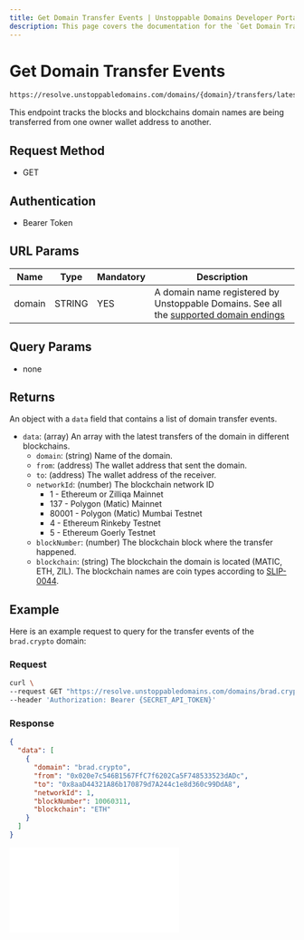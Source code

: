 ```yaml
---
title: Get Domain Transfer Events | Unstoppable Domains Developer Portal
description: This page covers the documentation for the `Get Domain Transfer Events` endpoint.
---
```


# Get Domain Transfer Events

```bash
https://resolve.unstoppabledomains.com/domains/{domain}/transfers/latest
```

This endpoint tracks the blocks and blockchains domain names are being transferred from one owner wallet address to another.

## Request Method

* GET

## Authentication

* Bearer Token

## URL Params

| Name | Type | Mandatory | Description |
| - | - | - | - |
| domain | STRING | YES | A domain name registered by Unstoppable Domains. See all the [supported domain endings](../overview.md#supported-domains-endings) |

## Query Params

* none

## Returns

An object with a `data` field that contains a list of domain transfer events.

* `data`: (array) An array with the latest transfers of the domain in different blockchains.
    * `domain`: (string) Name of the domain.
    * `from`: (address) The wallet address that sent the domain.
    * `to`: (address) The wallet address of the receiver.
    * `networkId`: (number) The blockchain network ID
        * 1 - Ethereum or Zilliqa Mainnet
        * 137 - Polygon (Matic) Mainnet
        * 80001 - Polygon (Matic) Mumbai Testnet
        * 4 - Ethereum Rinkeby Testnet
        * 5 - Ethereum Goerly Testnet
    * `blockNumber`: (number) The blockchain block where the transfer happened.
    * `blockchain`: (string) The blockchain the domain is located (MATIC, ETH, ZIL). The blockchain names are coin types according to [SLIP-0044](https://github.com/satoshilabs/slips/blob/master/slip-0044.md).

## Example

Here is an example request to query for the transfer events of the `brad.crypto` domain:

### Request

```bash
curl \
--request GET "https://resolve.unstoppabledomains.com/domains/brad.crypto/transfers/latest" \
--header 'Authorization: Bearer {SECRET_API_TOKEN}'
```

### Response

```json
{
  "data": [
    {
      "domain": "brad.crypto",
      "from": "0x020e7c546B1567FfC7f6202Ca5F748533523dADc",
      "to": "0x8aaD44321A86b170879d7A244c1e8d360c99DdA8",
      "networkId": 1,
      "blockNumber": 10060311,
      "blockchain": "ETH"
    }
  ]
}
```

<embed src="/snippets/_discord.md" />
